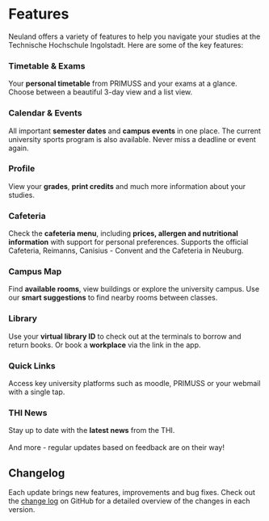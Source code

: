 # Features

Neuland offers a variety of features to help you navigate your studies at the Technische Hochschule Ingolstadt. Here are some of the key features:

### Timetable & Exams

Your **personal timetable** from PRIMUSS and your exams at a glance. Choose between a beautiful 3-day view and a list view.

### Calendar & Events

All important **semester dates** and **campus events** in one place. The current university sports program is also available. Never miss a deadline or event again.

### Profile

View your **grades**, **print credits** and much more information about your studies.

### Cafeteria

Check the **cafeteria menu**, including **prices, allergen and nutritional information** with support for personal preferences.
Supports the official Cafeteria, Reimanns, Canisius - Convent and the Cafeteria in Neuburg.

### Campus Map

Find **available rooms**, view buildings or explore the university campus. Use our **smart suggestions** to find nearby rooms between classes.

### Library

Use your **virtual library ID** to check out at the terminals to borrow and return books. Or book a **workplace** via the link in the app.

### Quick Links

Access key university platforms such as moodle, PRIMUSS or your webmail with a single tap.

### THI News

Stay up to date with the **latest news** from the THI.
\
\
And more - regular updates based on feedback are on their way!

## Changelog

Each update brings new features, improvements and bug fixes. Check out the [change log](https://github.com/neuland-ingolstadt/neuland.app-native/releases) on GitHub for a detailed overview of the changes in each version.
